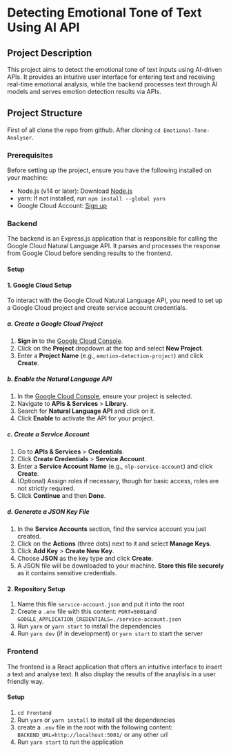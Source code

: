 # Detecting Emotional Tone of Text Using AI API

## Project Description

This project aims to detect the emotional tone of text inputs using AI-driven APIs. It provides an intuitive user interface for entering text and receiving real-time emotional analysis, while the backend processes text through AI models and serves emotion detection results via APIs.

## Project Structure

First of all clone the repo from github. After cloning `cd Emotional-Tone-Analyser`.

### Prerequisites

Before setting up the project, ensure you have the following installed on your machine:

- Node.js (v14 or later): Download [Node.js](https://nodejs.org/en)
- yarn: If not installed, run `npm install --global yarn`
- Google Cloud Account: [Sign up](https://cloud.google.com/)

### Backend

The backend is an Express.js application that is responsible for calling the Google Cloud Natural Language API. It parses and processes the response from Google Cloud before sending results to the frontend.

#### Setup

#### 1. Google Cloud Setup

To interact with the Google Cloud Natural Language API, you need to set up a Google Cloud project and create service account credentials.

##### a. Create a Google Cloud Project

1. **Sign in** to the [Google Cloud Console](https://console.cloud.google.com/).
2. Click on the **Project** dropdown at the top and select **New Project**.
3. Enter a **Project Name** (e.g., `emotion-detection-project`) and click **Create**.

##### b. Enable the Natural Language API

1. In the [Google Cloud Console](https://console.cloud.google.com/), ensure your project is selected.
2. Navigate to **APIs & Services** > **Library**.
3. Search for **Natural Language API** and click on it.
4. Click **Enable** to activate the API for your project.

##### c. Create a Service Account

1. Go to **APIs & Services** > **Credentials**.
2. Click **Create Credentials** > **Service Account**.
3. Enter a **Service Account Name** (e.g., `nlp-service-account`) and click **Create**.
4. (Optional) Assign roles if necessary, though for basic access, roles are not strictly required.
5. Click **Continue** and then **Done**.

##### d. Generate a JSON Key File

1. In the **Service Accounts** section, find the service account you just created.
2. Click on the **Actions** (three dots) next to it and select **Manage Keys**.
3. Click **Add Key** > **Create New Key**.
4. Choose **JSON** as the key type and click **Create**.
5. A JSON file will be downloaded to your machine. **Store this file securely** as it contains sensitive credentials.

#### 2. Repository Setup

1. Name this file `service-account.json` and put it into the root
2. Create a `.env` file with this content: `PORT=5001`and `GOOGLE_APPLICATION_CREDENTIALS=./service-account.json`
3. Run `yarn` or `yarn start` to install the dependencies
4. Run `yarn dev` (if in development) or `yarn start` to start the server


### Frontend

The frontend is a React application that offers an intuitive interface to insert a text and analyse text. It also display the results of the anaylisis in a user friendly way.

#### Setup 

1. `cd Frontend`
2. Run `yarn` or `yarn install` to install all the dependencies
3. create a `.env` file in the root with the following content: `BACKEND_URL=http://localhost:5001/` or any other url
4. Run `yarn start` to run the application
